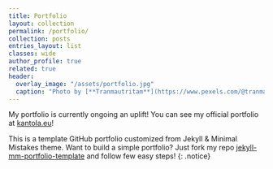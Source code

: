 ```yaml
---
title: Portfolio
layout: collection
permalink: /portfolio/
collection: posts
entries_layout: list
classes: wide
author_profile: true
related: true
header:
  overlay_image: "/assets/portfolio.jpg"
  caption: "Photo by [**Tranmautritam**](https://www.pexels.com/@tranmautritam/)"
---
```


My portfolio is currently ongoing an uplift! You can see my official portfolio at [kantola.eu](https://kantola.eu)!

This is a template GitHub portfolio customized from Jekyll & Minimal Mistakes theme. Want to build a simple portfolio? Just fork my repo [jekyll-mm-portfolio-template](https://github.com/K9958/jekyll-mm-portfolio-template) and follow few easy steps! {: .notice}